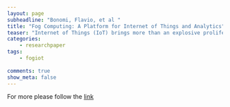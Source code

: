```yaml
---
layout: page
subheadline: "Bonomi, Flavio, et al "
title: "Fog Computing: A Platform for Internet of Things and Analytics"
teaser: "Internet of Things (IoT) brings more than an explosive proliferation of endpoints. It is disruptive in several ways. In this chapter we examine those disruptions, and propose a hierarchical distributed architecture that extends from the edge of the network to the core nicknamed Fog Computing. In particular, we pay attention to a new dimension that IoT adds to Big Data and Analytics: a massively distributed number of sources at the edge."
categories:
    - researchpaper  
tags:
    - fogiot
      
comments: true
show_meta: false
---
```




For more please follow the [link](http://link.springer.com/chapter/10.1007/978-3-319-05029-4_7)